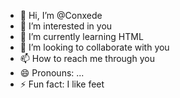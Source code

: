 - 👋 Hi, I’m @Conxede
- 👀 I’m interested in you
- 🌱 I’m currently learning HTML
- 💞️ I’m looking to collaborate with you
- 📫 How to reach me through you
- 😄 Pronouns: ...
- ⚡ Fun fact: I like feet

<!---
Conxede/Conxede is a ✨ special ✨ repository because its `README.md` (this file) appears on your GitHub profile.
You can click the Preview link to take a look at your changes.
--->
